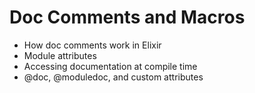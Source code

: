 <script>
// Empty script to enable runes mode
</script>

# Doc Comments and Macros

- How doc comments work in Elixir
- Module attributes
- Accessing documentation at compile time
- @doc, @moduledoc, and custom attributes
